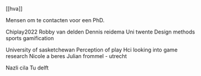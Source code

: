 [[hva]]

Mensen om te contacten voor een PhD.

Chiplay2022
Robby van delden
Dennis reidema 
Uni twente
Design methods sports gamification

University of sasketchewan
Perception of play
Hci looking into game research
Nicole a beres
Julian frommel - utrecht

Nazli cila
Tu delft

